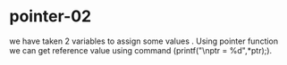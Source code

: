 # pointer-02
we have taken 2 variables to assign some values . Using pointer function we can get reference value using command (printf("\nptr = %d",*ptr);).
